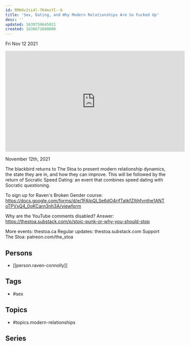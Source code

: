 ```yaml
---
id: RMH4v2si4l-7K4msYI--b
title: 'Sex, Dating, and Why Modern Relationships Are So Fucked Up'
desc: ''
updated: 1639759645921
created: 1636671600000
---
```





Fri Nov 12 2021

<iframe width="560" height="315" src="https://www.youtube.com/embed/O4K4vXHrZTw" title="Sex, Dating, and Why Modern Relationships Are So Fucked Up w/ Raven Connolly" frameborder="0" allow="accelerometer; autoplay; clipboard-write; encrypted-media; gyroscope; picture-in-picture" allowfullscreen ></iframe>

November 12th, 2021

The blackbird returns to The Stoa to present modern relationship dynamics, the state they are in, and how they can improve. This will be followed by the return of Socratic Speed Dating: an event that combines speed dating with Socratic questioning.

To sign up for Raven's Broken Gender course: https://docs.google.com/forms/d/e/1FAIpQLSe6dO4rjfTatkfZIIjhfvnthe1ANToTPVxQ4_0oKCarn3nh3A/viewform

Why are the YouTube comments disabled? Answer: https://thestoa.substack.com/p/stoic-punk-or-why-you-should-stop

More events: thestoa.ca
Regular updates: thestoa.substack.com
Support The Stoa: patreon.com/the_stoa

## Persons

- [[person.raven-connolly]]

## Tags

- #sex

## Topics

- #topics.modern-relationships

## Series



